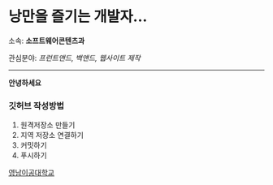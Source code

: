 # 낭만을 즐기는 개발자...

소속: **소프트웨어콘텐츠과**

관심분야: *프런트앤드, 백앤드, 웹사이트 제작*

---

**안녕하세요**

### 깃허브 작성방법
1. 원격저장소 만들기
2. 지역 저장소 연결하기
3. 커밋하기
4. 푸시하기

[영남이공대학교](https://www.ync.ac.kr)
